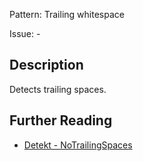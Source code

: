 Pattern: Trailing whitespace

Issue: -

## Description

Detects trailing spaces.

## Further Reading

* [Detekt - NoTrailingSpaces](https://detekt.dev/docs/rules/formatting/#notrailingspaces)